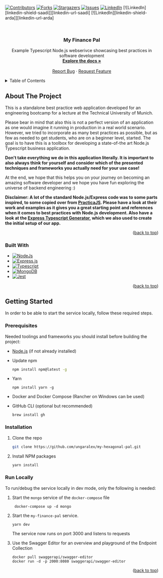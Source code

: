 <a name="readme-top"></a>

<!-- PROJECT SHIELDS -->

[![Contributors][contributors-shield]][contributors-url]
[![Forks][forks-shield]][forks-url]
[![Stargazers][stars-shield]][stars-url]
[![Issues][issues-shield]][issues-url]
[![LinkedIn][linkedin-shield-alex]][linkedin-url-alex]
[![LinkedIn][linkedin-shield-saadi]][linkedin-url-saadi]
[![LinkedIn][linkedin-shield-arda]][linkedin-url-arda]

<!-- PROJECT LOGO -->
<br />
<div align="center">
<h3 align="center">My Finance Pal</h3>

  <p align="center">
    Example Typescript Node.js webserivce showcasing best practices in software development
    <br />
    <a href="https://github.com/ungaralex/my-hexagonal-pal"><strong>Explore the docs »</strong></a>
    <br />
    <br />
    <a href="https://github.com/ungaralex/my-hexagonal-pal/issues">Report Bug</a>
    ·
    <a href="https://github.com/ungaralex/my-hexagonal-pal/issues">Request Feature</a>
  </p>
</div>

<!-- TABLE OF CONTENTS -->
<details>
  <summary>Table of Contents</summary>
  <ol>
    <li>
      <a href="#about-the-project">About The Project</a>
      <ul>
        <li><a href="#built-with">Built With</a></li>
      </ul>
    </li>
    <li>
      <a href="#getting-started">Getting Started</a>
      <ul>
        <li><a href="#prerequisites">Prerequisites</a></li>
        <li><a href="#installation">Installation</a></li>
      </ul>
    </li>
  </ol>
</details>

<!-- ABOUT THE PROJECT -->

## About The Project

This is a standalone best practice web application developed for an engineering bootcamp
for a lecture at the Technical University of Munich.

Please bear in mind that also this is not a perfect version of an application as one would
imagine it running in production in a real world scenario. However, we tried to incorporate
as many best practices as possible, but as few as needed to get students, who are
on a beginner level, started. The goal is to have this is a toolbox for developing a state-of-the
art Node.js Typescript business application.

**Don't take everything we do in this application literally. It is important to also always think
for yourself and consider which of the presented techniques and frameworks you actually
need for your use case!**

At the end, we hope that this helps you on your journey on becoming an amazing software
developer and we hope you have fun exploring the universe of backend engineering :)

**Disclaimer: A lot of the standard Node.js/Express code was to some parts inspired, to some
copied over from [PracticaJS](https://github.com/practicajs/practica). Please have a look at their work and
examples as it gives you a great starting point and references when it comes to best practices
with Node.js development. Also have a look at the [Express Typescript Generator](https://www.npmjs.com/package/express-generator-typescript),
which we also used to create the initial setup of our app.**

<p align="right">(<a href="#readme-top">back to top</a>)</p>

### Built With

- [![NodeJs][Nodejs]][Node-url]
- [![Express.js][Expressjs]][Express-url]
- [![Typescript][Typescript]][Typescript-url]
- [![MongoDB][MongoDB]][Mongodb-url]
- [![Jest][Jest]][Jest-url]

<p align="right">(<a href="#readme-top">back to top</a>)</p>

<!-- GETTING STARTED -->

## Getting Started

In order to be able to start the service locally, follow these required steps.

### Prerequisites

Needed toolings and frameworks you should install before building the project:

- [Node.js](https://nodejs.org/en/download) (if not already installed)

- Update npm

  ```sh
  npm install npm@latest -g
  ```

- Yarn

  ```shell
  npm install yarn -g
  ```

- Docker and Docker Compose (Rancher on Windows can be used)

- GitHub CLI (optional but recommended)

  ```shell
  brew install gh
  ```

### Installation

1. Clone the repo

   ```sh
   git clone https://github.com/ungaralex/my-hexagonal-pal.git
   ```

2. Install NPM packages

   ```sh
   yarn install
   ```

### Run Locally

To run/debug the service locally in dev mode, only the following is needed:

1. Start the `mongo` service of the `docker-compose` file

   ```shell
    docker-compose up -d mongo
   ```

2. Start the `my-finance-pal` service.

   ```shell
   yarn dev
   ```

   The service now runs on port 3000 and listens to requests

3. Use the Swagger Editor for an overview and playground of the Endpoint Collection

   ```
   docker pull swaggerapi/swagger-editor
   docker run -d -p 2000:8080 swaggerapi/swagger-editor
   ```

<p align="right">(<a href="#readme-top">back to top</a>)</p>

<!-- MARKDOWN LINKS & IMAGES -->
<!-- https://www.markdownguide.org/basic-syntax/#reference-style-links -->

[contributors-shield]: https://img.shields.io/github/contributors/netlight/my-hexagonal-pal.svg?style=for-the-badge
[contributors-url]: https://github.com/netlight/my-hexagonal-pal/graphs/contributors
[forks-shield]: https://img.shields.io/github/forks/netlight/my-hexagonal-pal.svg?style=for-the-badge
[forks-url]: https://github.com/netlight/my-hexagonal-pal/network/members
[stars-shield]: https://img.shields.io/github/stars/ungaralex/my-hexagonal-pal.svg?style=for-the-badge
[stars-url]: https://github.com/netlight/my-hexagonal-pal/stargazers
[issues-shield]: https://img.shields.io/github/issues/ungaralex/my-hexagonal-pal.svg?style=for-the-badge
[issues-url]: https://github.com/netlight/my-hexagonal-pal/issues
[linkedin-shield-alex]: https://img.shields.io/badge/-Alexander%20Ungar-black.svg?style=for-the-badge&logo=linkedin&colorB=555
[linkedin-url-alex]: https://www.linkedin.com/in/alexander-ungar
[Expressjs]: https://img.shields.io/badge/Express-grey?style=for-the-badge&logo=express&logoColor=red
[Express-url]: https://expressjs.com/
[Nodejs]: https://img.shields.io/badge/Node.js-black?style=for-the-badge&logo=nodedotjs&logoColor=green
[Node-url]: https://nodejs.org/en
[Typescript]: https://img.shields.io/badge/Typescript-white?style=for-the-badge&logo=typescript&logoColor=blue
[Typescript-url]: https://www.typescriptlang.org/
[MongoDB]: https://img.shields.io/badge/MongoDB-purple?style=for-the-badge&logo=mongodb&logoColor=green
[Mongodb-url]: https://www.mongodb.com/
[Jest]: https://img.shields.io/badge/Jest-orange?style=for-the-badge&logo=jest&logoColor=white
[Jest-url]: https://jestjs.io/
